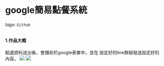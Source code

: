 google簡易點餐系統
===
###### tags: `Github`

#### 1.作品大概
點選資料送出後，會儲存於google表單中，並在
設定好的line群組發送設定好的內容。
![](https://i.imgur.com/artCXR6.png)
![](https://i.imgur.com/UAUkv0H.png)

